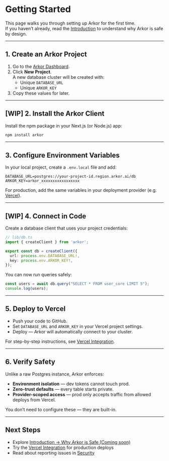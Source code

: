 # Getting Started

This page walks you through setting up Arkor for the first time.  
If you haven’t already, read the [Introduction](../introduction/index.md) to understand why Arkor is safe by design.

---

## 1. Create an Arkor Project

1. Go to the [Arkor Dashboard](https://arkor.io).
2. Click **New Project**.  
   A new database cluster will be created with:
   - Unique `DATABASE_URL`
   - Unique `ARKOR_KEY`
3. Copy these values for later.

---

## [WIP] 2. Install the Arkor Client

Install the npm package in your Next.js (or Node.js) app:

```bash
npm install arkor
````

---

## 3. Configure Environment Variables

In your local project, create a `.env.local` file and add:

```env
DATABASE_URL=postgres://your-project-id.region.arkor.ai/db
ARKOR_KEY=arkor_xxxxxxxxxxxxxxxxx
```

For production, add the same variables in your deployment provider (e.g. [Vercel](./vercel-integration.md)).

---

## [WIP] 4. Connect in Code

Create a database client that uses your project credentials:

```ts
// lib/db.ts
import { createClient } from 'arkor';

export const db = createClient({
  url: process.env.DATABASE_URL!,
  key: process.env.ARKOR_KEY!,
});
```

You can now run queries safely:

```ts
const users = await db.query("SELECT * FROM user_core LIMIT 5");
console.log(users);
```

---

## 5. Deploy to Vercel

* Push your code to GitHub.
* Set `DATABASE_URL` and `ARKOR_KEY` in your Vercel project settings.
* Deploy — Arkor will automatically connect to your cluster.

For step-by-step instructions, see [Vercel Integration](./vercel-integration.md).

---

## 6. Verify Safety

Unlike a raw Postgres instance, Arkor enforces:

* **Environment isolation** — dev tokens cannot touch prod.
* **Zero-trust defaults** — every table starts private.
* **Provider-scoped access** — prod only accepts traffic from allowed deploys from Vercel.

You don’t need to configure these — they are built-in.

---

## Next Steps

* Explore [Introduction → Why Arkor is Safe (Coming soon)](../introduction/why-safe-by-design.md)
* Try the [Vercel Integration](./vercel-integration.md) for production deploys
* Read about reporting issues in [Security](../security/vulnerability-reporting.md)
